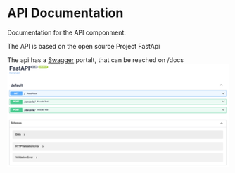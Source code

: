 # API Documentation

Documentation for the API componment.

The API is based on the open source Project FastApi

The api has a [Swagger](https://swagger.io/) portalt, that can be reached on /docs
![swagger](images/swagger.png)